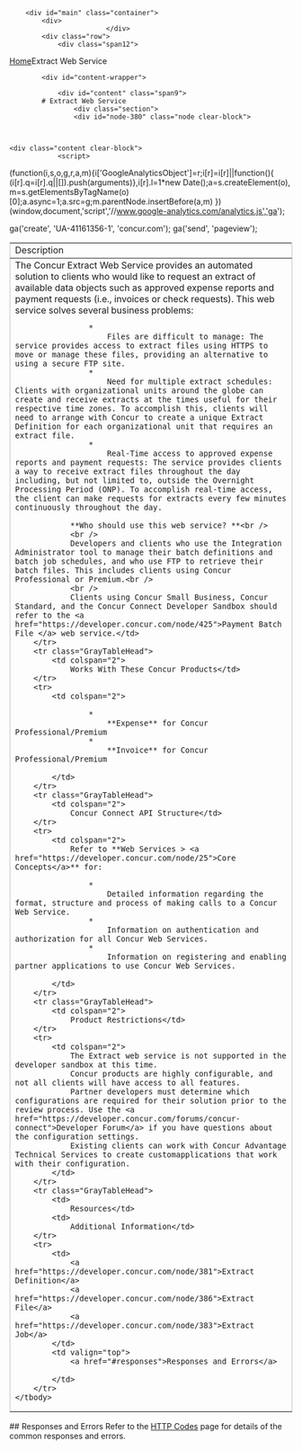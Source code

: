 
        <div id="main" class="container">
            <div>
                            </div>
            <div class="row">
                <div class="span12">
<div class="breadcrumbs"><a href="/">Home</a>Extract Web Service</div>
                </div>
            </div>

            <div id="content-wrapper">
<!-- <div class="row"> -->
                <div id="content" class="span9">
            # Extract Web Service
                    <div class="section">
                    <div id="node-380" class="node clear-block">


    
    <div class="content clear-block">
                <script>
  (function(i,s,o,g,r,a,m){i['GoogleAnalyticsObject']=r;i[r]=i[r]||function(){
  (i[r].q=i[r].q||[]).push(arguments)},i[r].l=1*new Date();a=s.createElement(o),
  m=s.getElementsByTagName(o)[0];a.async=1;a.src=g;m.parentNode.insertBefore(a,m)
  })(window,document,'script','//www.google-analytics.com/analytics.js','ga');

  ga('create', 'UA-41161356-1', 'concur.com');
  ga('send', 'pageview');

</script>
<style type="text/css">
.overflow_box{
border: 1px solid grey;
padding: .5em;
overflow: auto;
background-color: #DBDBDB;
font-family:"Courier New", Courier, monospace;
font-size:11px;
}
.xml-attribute {color: #009900}
.xml-value {color: #ce7b00}
.ST0 {color: #00007c; font-family: Monospaced; font-weight: bold}
.xml-tag {color: #0000e6}</style>
<a name="top"></a>
<table border="1" bordercolor="#dbdbdb" cellpadding="3" cellspacing="0" width="100%">
    <tbody>
        <tr class="GrayTableHead">
            <td colspan="2">
                Description</td>
        </tr>
        <tr>
            <td colspan="2">
                The Concur Extract Web Service provides an automated solution to clients who would like to request an extract of available data objects such as approved expense reports and payment requests (i.e., invoices or check requests). This web service solves several business problems:
                
                    * 
                        Files are difficult to manage: The service provides access to extract files using HTTPS to move or manage these files, providing an alternative to using a secure FTP site.
                    * 
                        Need for multiple extract schedules: Clients with organizational units around the globe can create and receive extracts at the times useful for their respective time zones. To accomplish this, clients will need to arrange with Concur to create a unique Extract Definition for each organizational unit that requires an extract file.
                    * 
                        Real-Time access to approved expense reports and payment requests: The service provides clients a way to receive extract files throughout the day including, but not limited to, outside the Overnight Processing Period (ONP). To accomplish real-time access, the client can make requests for extracts every few minutes continuously throughout the day.
                
                **Who should use this web service? **<br />
                <br />
                Developers and clients who use the Integration Administrator tool to manage their batch definitions and batch job schedules, and who use FTP to retrieve their batch files. This includes clients using Concur Professional or Premium.<br />
                <br />
                Clients using Concur Small Business, Concur Standard, and the Concur Connect Developer Sandbox should refer to the <a href="https://developer.concur.com/node/425">Payment Batch File </a> web service.</td>
        </tr>
        <tr class="GrayTableHead">
            <td colspan="2">
                Works With These Concur Products</td>
        </tr>
        <tr>
            <td colspan="2">
                
                    * 
                        **Expense** for Concur Professional/Premium
                    * 
                        **Invoice** for Concur Professional/Premium
                
            </td>
        </tr>
        <tr class="GrayTableHead">
            <td colspan="2">
                Concur Connect API Structure</td>
        </tr>
        <tr>
            <td colspan="2">
                Refer to **Web Services > <a href="https://developer.concur.com/node/25">Core Concepts</a>** for:
                
                    * 
                        Detailed information regarding the format, structure and process of making calls to a Concur Web Service.
                    * 
                        Information on authentication and authorization for all Concur Web Services.
                    * 
                        Information on registering and enabling partner applications to use Concur Web Services.
                
            </td>
        </tr>
        <tr class="GrayTableHead">
            <td colspan="2">
                Product Restrictions</td>
        </tr>
        <tr>
            <td colspan="2">
                The Extract web service is not supported in the developer sandbox at this time.
                Concur products are highly configurable, and not all clients will have access to all features.
                Partner developers must determine which configurations are required for their solution prior to the review process. Use the <a href="https://developer.concur.com/forums/concur-connect">Developer Forum</a> if you have questions about the configuration settings.
                Existing clients can work with Concur Advantage Technical Services to create customapplications that work with their configuration.
            </td>
        </tr>
        <tr class="GrayTableHead">
            <td>
                Resources</td>
            <td>
                Additional Information</td>
        </tr>
        <tr>
            <td>
                <a href="https://developer.concur.com/node/381">Extract Definition</a>
                <a href="https://developer.concur.com/node/386">Extract File</a>
                <a href="https://developer.concur.com/node/383">Extract Job</a>
            </td>
            <td valign="top">
                <a href="#responses">Responses and Errors</a>
                
            </td>
        </tr>
    </tbody>
</table>
## 
    <a name="reponses"></a>Responses and Errors
Refer to the <a href="https://developer.concur.com/node/205">HTTP Codes</a> page for details of the common responses and errors.
<br />
